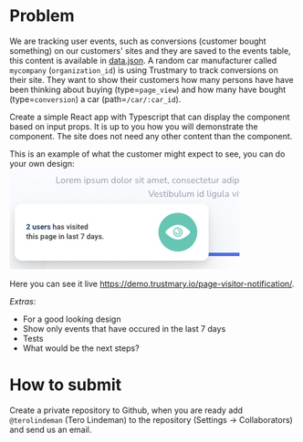 # Problem

We are tracking user events, such as conversions (customer bought something) on our customers' sites and they are saved to the events table, this content is available in [data.json](data.json). A random car manufacturer called `mycompany` (`organization_id`) is using Trustmary to track conversions on their site. They want to show their customers how many persons have have been thinking about buying (type=`page_view`) and how many have bought (type=`conversion`) a car (path=`/car/:car_id`).

Create a simple React app with Typescript that can display the component based on input props. It is up to you how you will demonstrate the component. The site does not need any other content than the component.

This is an example of what the customer might expect to see, you can do your own design:
![popup](popup.png)

Here you can see it live https://demo.trustmary.io/page-visitor-notification/.

_Extras_:

- For a good looking design
- Show only events that have occured in the last 7 days
- Tests
- What would be the next steps?

# How to submit

Create a private repository to Github, when you are ready add `@terolindeman` (Tero Lindeman) to the repository (Settings -> Collaborators) and send us an email.
